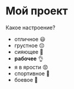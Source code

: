 # Мой проект

Какое настроение?

* отличное :smiley:
* грустное :pensive:
* сияющее :star2:
* **рабочее** :ok_hand:
* я в ярости :rage:
* спортивное :runner:
* боевое :facepunch:

